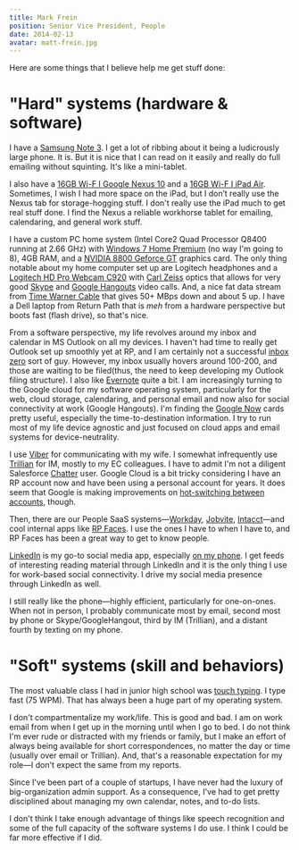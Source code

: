 ```yaml
---
title: Mark Frein
position: Senior Vice President, People
date: 2014-02-13
avatar: matt-frein.jpg
---
```


Here are some things that I believe help me get stuff done:

# "Hard" systems (hardware & software)

I have a [Samsung Note 3](http://www.samsung.com/global/microsite/galaxynote3-gear/). I get a lot of ribbing about it being a ludicrously large phone. It is. But it is nice that I can read on it easily and really do full emailing without squinting. It's like a mini-tablet.

I also have a [16GB Wi-F I Google Nexus 10](http://www.google.com/nexus/10/) and a [16GB Wi-F I iPad Air](https://www.apple.com/ipad-air/). Sometimes, I wish I had more space on the iPad, but I don’t really use the Nexus tab for storage-hogging stuff. I don't really use the iPad much to get real stuff done. I find the Nexus a reliable workhorse tablet for emailing, calendaring, and general work stuff.

I have a custom PC home system (Intel Core2 Quad Processor Q8400 running at 2.66 GHz) with [Windows 7 Home Premium](http://en.wikipedia.org/wiki/Windows_7_editions) (no way I'm going to 8), 4GB RAM, and a [NVIDIA 8800 Geforce GT](http://www.geforce.com/hardware/desktop-gpus/geforce-8800-gt) graphics card. The only thing notable about my home computer set up are Logitech headphones and a [Logitech HD Pro Webcam C920](http://www.logitech.com/en-us/product/hd-pro-webcam-c920) with [Carl Zeiss](http://lenses.zeiss.com/) optics that allows for very good [Skype](http://www.skype.com/) and [Google Hangouts](http://www.google.com/hangouts/) video calls. And, a nice fat data stream from [Time Warner Cable](http://www.timewarnercable.com/) that gives 50+ MBps down and about 5 up. I have a Dell laptop from Return Path that is *meh* from a hardware perspective but boots fast (flash drive), so that's nice.

From a software perspective, my life revolves around my inbox and calendar in MS Outlook on all my devices. I haven't had time to really get Outlook set up smoothly yet at RP, and I am certainly not a successful [inbox zero](http://inboxzero.com/) sort of guy. However, my inbox usually hovers around 100-200, and those are waiting to be filed(thus, the need to keep developing my Outlook filing structure). I also like [Evernote](http://evernote.com/) quite a bit. I am increasingly turning to the Google cloud for my software operating system, particularly for the web, cloud storage, calendaring, and personal email and now also for social connectivity at work (Google Hangouts). I'm finding the [Google Now](http://www.google.com/landing/now/) cards pretty useful, especially the time-to-destination information. I try to run most of my life device agnostic and just focused on cloud apps and email systems for device-neutrality.

I use [Viber](http://www.viber.com/) for communicating with my wife. I somewhat infrequently use [Trillian](https://www.trillian.im/) for IM, mostly to my EC colleagues. I have to admit I'm not a diligent Salesforce [Chatter](https://www.salesforce.com/chatter/) user. Google Cloud is a bit tricky considering I have an RP account now and have been using a personal account for years. It does seem that Google is making improvements on [hot-switching between accounts](https://support.google.com/accounts/answer/1721977), though.

Then, there are our People SaaS systems—[Workday](http://www.workday.com/), [Jobvite](http://recruiting.jobvite.com/), [Intacct](http://intacct.com/)—and cool internal apps like [RP Faces](http://rpfaces.returnpath.net/). I use the ones I have to when I have to, and RP Faces has been a great way to get to know people.

[LinkedIn](https://www.linkedin.com/) is my go-to social media app, especially [on my phone](https://play.google.com/store/apps/details?id=com.linkedin.android). I get feeds of interesting reading material through LinkedIn and it is the only thing I use for work-based social connectivity. I drive my social media presence through LinkedIn as well.

I still really like the phone—highly efficient, particularly for one-on-ones. When not in person, I probably communicate most by email, second most by phone or Skype/GoogleHangout, third by IM (Trillian), and a distant fourth by texting on my phone.

# "Soft" systems (skill and behaviors)

The most valuable class I had in junior high school was [touch typing](http://en.wikipedia.org/wiki/Touch_typing). I type fast (75 WPM). That has always been a huge part of my operating system.

I don't compartmentalize my work/life. This is good and bad. I am on work email from when I get up in the morning until when I go to bed. I do not think I'm ever rude or distracted with my friends or family, but I make an effort of always being available for short correspondences, no matter the day or time (usually over email or Trillian). And, that's a reasonable expectation for my role—I don't expect the same from my reports.

Since I've been part of a couple of startups, I have never had the luxury of big-organization admin support. As a consequence, I've had to get pretty disciplined about managing my own calendar, notes, and to-do lists.

I don't think I take enough advantage of things like speech recognition and some of the full capacity of the software systems I do use. I think I could be far more effective if I did.